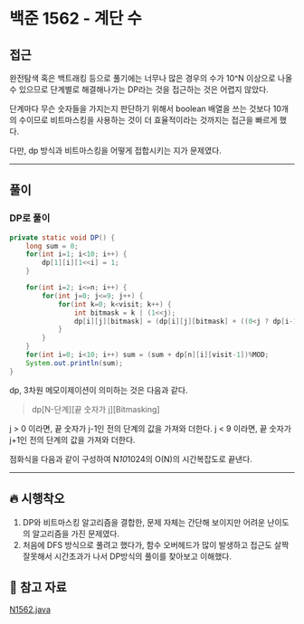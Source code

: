 # 백준 1562 - 계단 수 

## 접근

완전탐색 혹은 백트래킹 등으로 풀기에는 너무나 많은 경우의 수가 10^N 이상으로 나올 수 있으므로 단계별로 해결해나가는 DP라는 것을 접근하는 것은 어렵지 않았다.

단계마다 무슨 숫자들을 가지는지 판단하기 위해서 boolean 배열을 쓰는 것보다 10개의 수이므로 비트마스킹을 사용하는 것이 더 효율적이라는 것까지는 접근을 빠르게 했다.

다만, dp 방식과 비트마스킹을 어떻게 접합시키는 지가 문제였다. 

---
## 풀이

### DP로 풀이 

```java
private static void DP() {
    long sum = 0;
    for(int i=1; i<10; i++) {
        dp[1][i][1<<i] = 1;
    }

    for(int i=2; i<=n; i++) {
        for(int j=0; j<=9; j++) {
            for(int k=0; k<visit; k++) {
                int bitmask = k | (1<<j);
                dp[i][j][bitmask] = (dp[i][j][bitmask] + ((0<j ? dp[i-1][j-1][k] : 0) + (j<9 ? dp[i-1][j+1][k] : 0))%MOD)%MOD;
            }
        }
    }
    for(int i=0; i<10; i++) sum = (sum + dp[n][i][visit-1])%MOD;
    System.out.println(sum);
}
```

dp, 3차원 메모이제이션이 의미하는 것은 다음과 같다.

> dp[N-단계][끝 숫자가 j][Bitmasking]

j > 0 이라면, 끝 숫자가 j-1인 전의 단계의 값을 가져와 더한다.
j < 9 이라면, 끝 숫자가 j+1인 전의 단계의 값을 가져와 더한다.

점화식을 다음과 같이 구성하여 N*10*1024의 O(N)의 시간복잡도로 끝낸다. 






--- 
## 🔥 시행착오

1. DP와 비트마스킹 알고리즘을 결합한, 문제 자체는 간단해 보이지만 어려운 난이도의 알고리즘을 가진 문제였다. 
2. 처음에 DFS 방식으로 풀려고 했다가, 함수 오버헤드가 많이 발생하고 접근도 살짝 잘못해서 시간초과가 나서 DP방식의 풀이를 찾아보고 이해했다. 




## 💌 참고 자료

[N1562.java](https://github.com/Rurril/Problem-Solving/blob/Test/Problem-Solving/PS/Bitmasking/N1562_sub.java)


